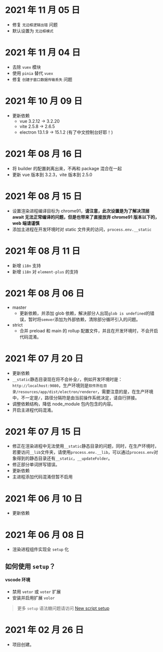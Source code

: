# 2021 年 11 月 05 日

- 修复 `无边框逻辑出错` 问题
- 默认设置为 `无边框模式`

# 2021 年 11 月 04 日

- 去除 `vuex` 模块
- 使用 `pinia` 替代 `vuex`
- 修复 `创建子窗口数据传输丢失` 问题

# 2021 年 10 月 09 日

- 更新依赖
  - vue 3.2.12 -> 3.2.20
  - vite 2.5.8 -> 2.6.5
  - electron 13.1.9 -> 15.1.2 (有了中文控制台好耶！)

# 2021 年 08 月 16 日

- 将 builder 的配置剥离出来，不再和 package 混合在一起
- 更新 vue 版本到 3.2.3，vite 版本到 2.5.0

# 2021 年 08 月 15 日

- 设置渲染进程编译目标为 chrome91，**请注意，此次设置是为了解决顶层 await 无法正常编译的问题，但是也带来了直接放弃 chrome91 版本以下的，web 端请谨慎**
- 添加主进程在开发环境时对 static 文件夹的访问，`process.env.__static`

# 2021 年 08 月 11 日

- 新增 `i18n` 支持
- 新增 `i18n` 对 `element-plus` 的支持

# 2021 年 08 月 06 日

- master
  - 更新依赖，并添加 glob 依赖，解决部分人出现`glob is undefined`的错误，暂时将`semver`添加为外部依赖，清除部分循环引入的问题。
- strict
  - 合并 preload 和 main 的 rollup 配置文件，并且在开发环境时，不会开启代码混淆。

# 2021 年 07 月 20 日

- 更新依赖
- `__static`静态目录现在将不会补全`/`，例如开发环境时是：`http://localhost:9080`，生产环境则是`软件所在目录/resources/app/dist/electron/renderer`，需要注意的是，在生产环境中，不一定是`/`，路径分隔符是由当前操作系统决定，请自行拼接。
- 调整依赖结构，降低 node_module 包内包含的内容。
- 开启主进程代码混淆。

# 2021 年 07 月 15 日

- 修正在渲染进程中无法使用`__static`静态目录的问题，同时，在生产环境时，若要访问`__lib`文件夹，请使用`process.env.__lib`，可以通过`process.env`对象得到的静态目录还有`__static`，`__updateFolder`。
- 修正部分单词拼写错误。
- 更新依赖
- 主进程添加代码混淆但暂不启用

# 2021 年 06 月 10 日

- 更新依赖

# 2021 年 06 月 08 日

- 渲染进程组件实现全 `setup` 化

## 如何使用 `setup`？

#### vscode 环境

- 禁用 `vetor` 或 `voter` 扩展
- 安装并启用扩展 `volor`

> 更多 `setup` 语法糖问题请访问 [New script setup](https://github.com/vuejs/rfcs/pull/227)

# 2021 年 02 月 26 日

- 项目创建。

